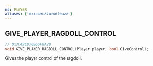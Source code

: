 ```yaml
---
ns: PLAYER
aliases: ["0x3c49c870e66f0a28"]
---
```

## GIVE_PLAYER_RAGDOLL_CONTROL

```c
// 0x3C49C870E66F0A28
void GIVE_PLAYER_RAGDOLL_CONTROL(Player player, bool GiveControl);
```

Gives the player control of the ragdoll.

